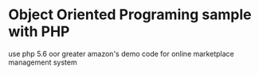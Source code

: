 # Object Oriented Programing sample with PHP

use php 5.6 oor greater
amazon's demo code for online marketplace management system
